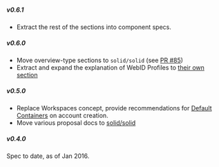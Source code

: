 ##### v0.6.1

- Extract the rest of the sections into component specs.

##### v0.6.0

- Move overview-type sections to `solid/solid` (see
  [PR #85](https://github.com/solid/solid-spec/pull/85))
- Extract and expand the explanation of WebID Profiles to
  [their own section](solid-webid-profiles.md)

##### v0.5.0

- Replace Workspaces concept, provide recommendations for
  [Default Containers](https://github.com/solid/solid-spec#default-containers)
  on account creation.
- Move various proposal docs to
  [solid/solid](https://github.com/solid/solid/tree/master/proposals)

##### v0.4.0

Spec to date, as of Jan 2016.
